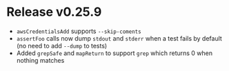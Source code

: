 # Release v0.25.9

- `awsCredentialsAdd` supports `--skip-coments`
- `assertFoo` calls now dump `stdout` and `stderr` when a test fails by default (no need to add `--dump` to tests)
- Added `grepSafe` and `mapReturn` to support `grep` which returns 0 when nothing matches 
